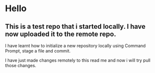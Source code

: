 # Hello

## This is a test repo that i started locally. I have now uploaded it to the remote repo.

I have learnt how to initialize a new repository locally using Command Prompt, stage a file and commit.

I have just made changes remotely to this read me and now i will try pull those changes.

